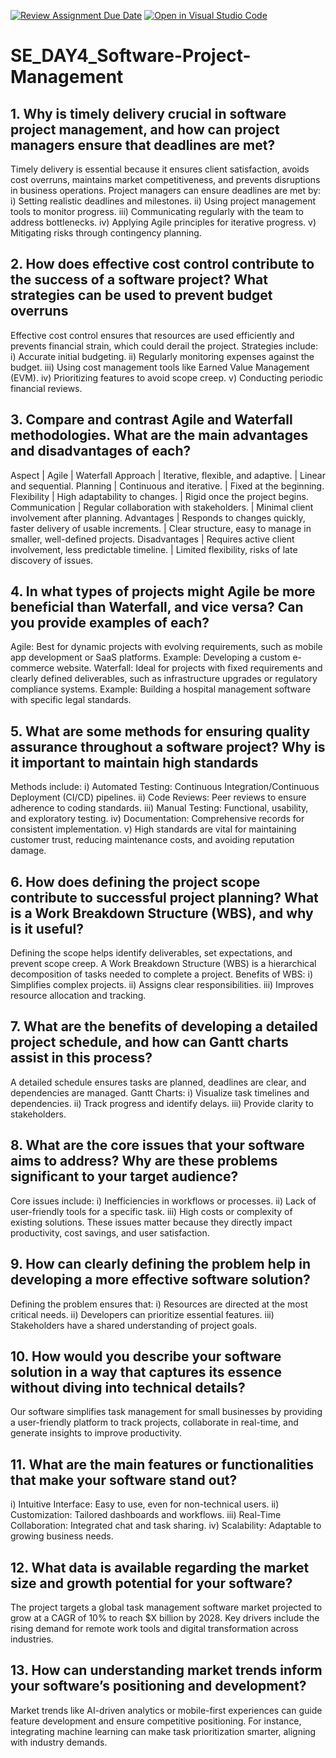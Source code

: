 [![Review Assignment Due Date](https://classroom.github.com/assets/deadline-readme-button-22041afd0340ce965d47ae6ef1cefeee28c7c493a6346c4f15d667ab976d596c.svg)](https://classroom.github.com/a/9pw6JKcu)
[![Open in Visual Studio Code](https://classroom.github.com/assets/open-in-vscode-2e0aaae1b6195c2367325f4f02e2d04e9abb55f0b24a779b69b11b9e10269abc.svg)](https://classroom.github.com/online_ide?assignment_repo_id=17237213&assignment_repo_type=AssignmentRepo)
# SE_DAY4_Software-Project-Management
## 1. Why is timely delivery crucial in software project management, and how can project managers ensure that deadlines are met?
Timely delivery is essential because it ensures client satisfaction, avoids cost overruns, maintains market competitiveness, and prevents disruptions in business operations. Project managers can ensure deadlines are met by:
 i) Setting realistic deadlines and milestones.
ii) Using project management tools to monitor progress.
iii) Communicating regularly with the team to address bottlenecks.
iv) Applying Agile principles for iterative progress.
v) Mitigating risks through contingency planning.

## 2. How does effective cost control contribute to the success of a software project? What strategies can be used to prevent budget overruns
Effective cost control ensures that resources are used efficiently and prevents financial strain, which could derail the project. Strategies include:
i) Accurate initial budgeting.
ii) Regularly monitoring expenses against the budget.
iii) Using cost management tools like Earned Value Management (EVM).
iv) Prioritizing features to avoid scope creep.
v) Conducting periodic financial reviews.

## 3. Compare and contrast Agile and Waterfall methodologies. What are the main advantages and disadvantages of each?

  Aspect            |    Agile                                                             |    Waterfall
Approach            |  Iterative, flexible, and adaptive.                                  |  Linear and sequential.
Planning            |  Continuous and iterative.                                           |  Fixed at the beginning.
Flexibility         |  High adaptability to changes.                                       |  Rigid once the project begins.
Communication       |  Regular collaboration with stakeholders.                            |  Minimal client involvement after planning.
Advantages          |  Responds to changes quickly, faster delivery of usable increments.  |  Clear structure, easy to manage in smaller, well-defined projects.
 Disadvantages      |   Requires active client involvement, less predictable timeline.     |  Limited flexibility, risks of late discovery of issues.

## 4. In what types of projects might Agile be more beneficial than Waterfall, and vice versa? Can you provide examples of each?
Agile: Best for dynamic projects with evolving requirements, such as mobile app development or SaaS platforms. Example: Developing a custom e-commerce website.
Waterfall: Ideal for projects with fixed requirements and clearly defined deliverables, such as infrastructure upgrades or regulatory compliance systems. Example: Building a hospital management software with specific legal standards.

## 5. What are some methods for ensuring quality assurance throughout a software project? Why is it important to maintain high standards
Methods include:
i) Automated Testing: Continuous Integration/Continuous Deployment (CI/CD) pipelines.
ii) Code Reviews: Peer reviews to ensure adherence to coding standards.
iii) Manual Testing: Functional, usability, and exploratory testing.
iv) Documentation: Comprehensive records for consistent implementation.
v) High standards are vital for maintaining customer trust, reducing maintenance costs, and avoiding reputation damage.

## 6. How does defining the project scope contribute to successful project planning? What is a Work Breakdown Structure (WBS), and why is it useful?
Defining the scope helps identify deliverables, set expectations, and prevent scope creep.
A Work Breakdown Structure (WBS) is a hierarchical decomposition of tasks needed to complete a project.
Benefits of WBS:
i) Simplifies complex projects.
ii) Assigns clear responsibilities.
iii) Improves resource allocation and tracking.

## 7. What are the benefits of developing a detailed project schedule, and how can Gantt charts assist in this process?
A detailed schedule ensures tasks are planned, deadlines are clear, and dependencies are managed.
Gantt Charts:
i) Visualize task timelines and dependencies.
ii) Track progress and identify delays.
iii) Provide clarity to stakeholders.

## 8. What are the core issues that your software aims to address? Why are these problems significant to your target audience?
Core issues include:
i) Inefficiencies in workflows or processes.
ii) Lack of user-friendly tools for a specific task.
iii) High costs or complexity of existing solutions.
These issues matter because they directly impact productivity, cost savings, and user satisfaction.

## 9. How can clearly defining the problem help in developing a more effective software solution?
Defining the problem ensures that:
i) Resources are directed at the most critical needs.
ii) Developers can prioritize essential features.
iii) Stakeholders have a shared understanding of project goals.

## 10. How would you describe your software solution in a way that captures its essence without diving into technical details?
Our software simplifies task management for small businesses by providing a user-friendly platform to track projects, collaborate in real-time, and generate insights to improve productivity.

## 11. What are the main features or functionalities that make your software stand out?
i) Intuitive Interface: Easy to use, even for non-technical users.
ii) Customization: Tailored dashboards and workflows.
iii) Real-Time Collaboration: Integrated chat and task sharing.
iv) Scalability: Adaptable to growing business needs.

## 12. What data is available regarding the market size and growth potential for your software?
The project targets a global task management software market projected to grow at a CAGR of 10% to reach $X billion by 2028. Key drivers include the rising demand for remote work tools and digital transformation across industries.

## 13. How can understanding market trends inform your software’s positioning and development?
Market trends like AI-driven analytics or mobile-first experiences can guide feature development and ensure competitive positioning. For instance, integrating machine learning can make task prioritization smarter, aligning with industry demands.
